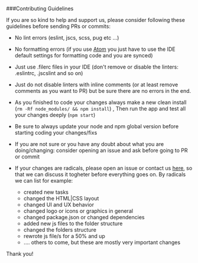 ###Contributing Guidelines

If you are so kind to help and support us, please consider following these guidelines before sending PRs or commits:

- No lint errors (eslint, jscs, scss, pug etc ...)

- No formatting errors (if you use [Atom](https://atom.io/) you just have to use the IDE default settings for formatting code and you are synced)

- Just use .filerc files in your IDE (don't remove or disable the linters: .eslintrc, .jscslint and so on)

- Just do not disable linters with inline comments (or at least remove comments as you want to PR) but be sure there are no errors in the end.

- As you finished to code your changes always make a new clean install (`rm -Rf node_modules/ && npm install`)
  , Then run the app and test all your changes deeply (`npm start`)
  
- Be sure to always update your node and npm global version before starting coding your changes/fixs

- If you are not sure or you have any doubt about what you are doing/changing: consider opening an issue and ask before going to PR or commit

- If your changes are radicals, please open an issue or contact us [here](https://gitter.im/720kb/ndm), so that we can discuss it togheter before everything goes on. By radicals we can list for example: 
   - created new tasks
   - changed the HTML|CSS layout
   - changed UI and UX behavior
   - changed logo or icons or graphics in general
   - changed package.json or changed dependencies
   - added new js files to the folder structure
   - changed the folders structure
   - rewrote js file/s for a 50% and up
   - .... others to come, but these are mostly very important changes


Thank you!
